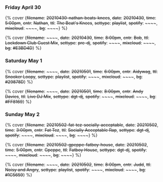 ### Friday April 30

{% cover {~~filename~~: ~~20210430-nathan-beats-knees~~, ~~date~~: ~~20210430~~, ~~time~~: ~~5:00pm~~, ~~cntr~~: ~~Nathan~~, ~~ttl~~: ~~The Beat's Knees~~, ~~settype~~: ~~playlist~~, ~~spotify~~: ~~~~, ~~mixcloud~~: ~~~~, ~~bg~~: ~~~~} %}

{% cover {~~filename~~: ~~~~, ~~date~~: ~~20210430~~, ~~time~~: ~~8:00pm~~, ~~cntr~~: ~~Bob~~, ~~ttl~~: ~~Lockdown Club Guest Mix~~, ~~settype~~: ~~pre-dj~~, ~~spotify~~: ~~~~, ~~mixcloud~~: ~~~~, ~~bg~~: ~~#E3BD4D~~} %}


### Saturday May 1

{% cover {~~filename~~: ~~~~, ~~date~~: ~~20210501~~, ~~time~~: ~~6:00pm~~, ~~cntr~~: ~~Aidywag~~, ~~ttl~~: ~~Snooker Loopy~~, ~~settype~~: ~~playlist~~, ~~spotify~~: ~~~~, ~~mixcloud~~: ~~~~, ~~bg~~: ~~#29878D~~} %}

{% cover {~~filename~~: ~~~~, ~~date~~: ~~20210501~~, ~~time~~: ~~8:00pm~~, ~~cntr~~: ~~Andy Davies~~, ~~ttl~~: ~~Live DJ Mix~~, ~~settype~~: ~~dgt-dj~~, ~~spotify~~: ~~~~, ~~mixcloud~~: ~~~~, ~~bg~~: ~~#FF8169~~} %}


### Sunday May 2

{% cover {~~filename~~: ~~20210502-fat-tez-socially-acceptable~~, ~~date~~: ~~20210502~~, ~~time~~: ~~3:00pm~~, ~~cntr~~: ~~Fat Tez~~, ~~ttl~~: ~~Socially Acceptable Rap~~, ~~settype~~: ~~dgt-dj~~, ~~spotify~~: ~~~~, ~~mixcloud~~: ~~~~, ~~bg~~: ~~~~} %}

{% cover {~~filename~~: ~~20210502-gpeppe-fatboy-house~~, ~~date~~: ~~20210502~~, ~~time~~: ~~5:00pm~~, ~~cntr~~: ~~Gpeppe~~, ~~ttl~~: ~~Fatboy House~~, ~~settype~~: ~~dgt-dj~~, ~~spotify~~: ~~~~, ~~mixcloud~~: ~~~~, ~~bg~~: ~~~~} %}

{% cover {~~filename~~: ~~~~, ~~date~~: ~~20210502~~, ~~time~~: ~~8:00pm~~, ~~cntr~~: ~~Judd~~, ~~ttl~~: ~~Noisy and Angry~~, ~~settype~~: ~~playlist~~, ~~spotify~~: ~~~~, ~~mixcloud~~: ~~~~, ~~bg~~: ~~#1C5659~~} %}


<!-- ### See you at the weekend &#128513; -->


